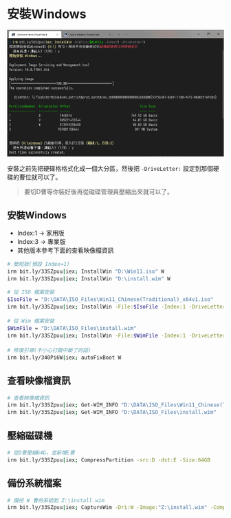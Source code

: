 # 安裝Windows
![](img/InstallWin.png)

安裝之前先把硬碟格格式化成一個大分區，然後把 `-DriveLetter:` 設定到那個硬碟的曹位就可以了。
> 要切D曹等你裝好後再從磁碟管理員壓縮出來就可以了。


## 安裝Windows
- Index:1 -> 家用版
- Index:3 -> 專業版
- 其他版本參考下面的查看映像檔資訊

```bash
# 簡短版(預設 Index=1)
irm bit.ly/33SZpuu|iex; InstallWin "D:\Win11.iso" W
irm bit.ly/33SZpuu|iex; InstallWin "D:\install.wim" W
```

```bash
# 從 ISO 檔案安裝
$IsoFile = "D:\DATA\ISO_Files\Win11_Chinese(Traditional)_x64v1.iso"
irm bit.ly/33SZpuu|iex; InstallWin -File:$IsoFile -Index:1 -DriveLetter:W

# 從 Wim 檔案安裝
$WimFile = "D:\DATA\ISO_Files\install.wim"
irm bit.ly/33SZpuu|iex; InstallWin -File:$WimFile -Index:1 -DriveLetter:W

# 修復引導(不小心打錯中斷了的話)
irm bit.ly/340Pi6W|iex; autoFixBoot W
```

## 查看映像檔資訊
```bash
# 查看映像檔資訊
irm bit.ly/33SZpuu|iex; Get-WIM_INFO "D:\DATA\ISO_Files\Win11_Chinese(Traditional)_x64v1.iso"
irm bit.ly/33SZpuu|iex; Get-WIM_INFO "D:\DATA\ISO_Files\install.wim"
```


## 壓縮磁碟機
```bash
# 從D曹壓縮64G，並新增E曹
irm bit.ly/33SZpuu|iex; CompressPartition -src:D -dst:E -Size:64GB
```


## 備份系統檔案
```bash
# 備份 W 曹的系統到 Z:\install.wim
irm bit.ly/33SZpuu|iex; CaptureWim -Dri:W -Image:"Z:\install.wim" -Compress
```
